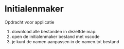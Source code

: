 # Initialenmaker
Opdracht voor applicatie

1. download alle bestanden in dezelfde map.
2. open de initialenmaker bestand met vscode
3. je kunt de namen aanpassen in de namen.txt bestand
